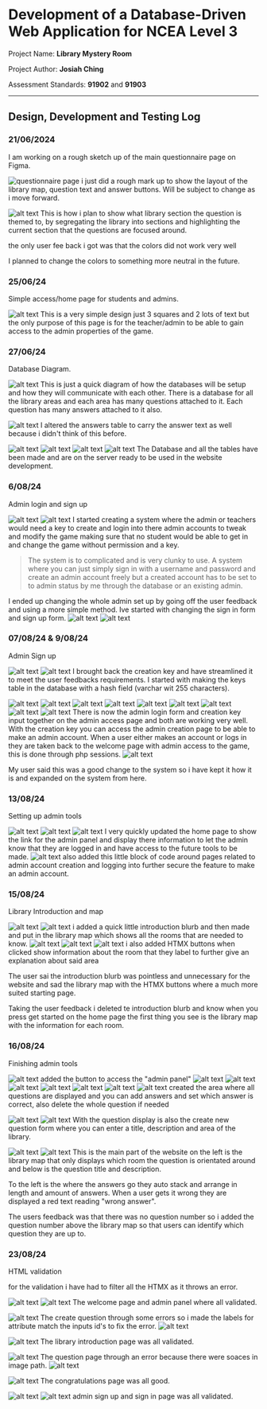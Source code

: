 # Development of a Database-Driven Web Application for NCEA Level 3

Project Name: **Library Mystery Room**

Project Author: **Josiah Ching**

Assessment Standards: **91902** and **91903**


-------------------------------------------------

## Design, Development and Testing Log

### 21/06/2024

I am working on a rough sketch up of the main questionnaire page on Figma.

![questionnaire page](images/questionaire-page-snip.png)
i just did a rough mark up to show the layout of the library map, question text and answer buttons. Will be subject to change as i move forward.

![alt text](images/library-map-markup.png)
This is how i plan to show what library section the question is themed to, by segregating the library into sections and highlighting the current section that the questions are focused around.

the only user fee back i got was that the colors did not work very well

I planned to change the colors to something more neutral in the future.

### 25/06/24

Simple access/home page for students and admins.

![alt text](images/access-page-snip.png)
This is a very simple design just 3 squares and 2 lots of text but the only purpose of this page is for the teacher/admin to be able to gain access to the admin properties of the game.

### 27/06/24

Database Diagram.

![alt text](images/drawSQL-diagram.png)
This is just a quick diagram of how the databases will be setup and how they will communicate with each other. There is a database for all the library areas and each area has many questions attached to it. Each question has many answers attached to it also.

![alt text](images/drawSQL-diagram_2.png)
I altered the answers table to carry the answer text as well because i didn't think of this before.

![alt text](<images/DB admin table.png>)
![alt text](<images/DB answers table.png>)
![alt text](<images/DB library areas table.png>)
![alt text](<images/DB questions table.png>)
The Database and all the tables have been made and are on the server ready to be used in the website development.

### 6/08/24

Admin login and sign up

![alt text](<images/library home page.png>)
![alt text](<images/admin login (creation key).png>)
I started creating a system where the admin or teachers would need a key to create and login into there admin accounts to tweak and modify the game making sure that no student would be able to get in and change the game without permission and a key.

> The system is to complicated and is very clunky to use. A system where you can just simply sign in with a username and password and create an admin account freely but a created account has to be set to to admin status by me through the database or an existing admin.

I ended up changing the whole admin set up by going off the user feedback and using a more simple method. Ive started with changing the sign in form and sign up form.
![alt text](<images/admin login(sign in).png>)
![alt text](<images/admin signup.png>)

### 07/08/24 & 9/08/24

Admin Sign up

![alt text](images/db.png)
![alt text](<images/keys table.png>)
I brought back the creation key and have streamlined it to meet the user feedbacks requirements. I started with making the keys table in the database with a hash field (varchar wit 255 characters).

![alt text](<images/admin access 1.png>)
![alt text](<images/admin access code.png>)
![alt text](<images/admin creation.png>)
![alt text](<images/admin creation form.png>)
![alt text](<images/admin access html.png>)
![alt text](<images/validate key php.png>)
![alt text](<images/admin creation form.png>)
![alt text](<images/admin login php.png>)
![alt text](<images/admin signup php.png>)
There is now the admin login form and creation key input together on the admin access page and both are working very well. With the creation key you can access the admin creation page to be able to make an admin account. When a user either makes an account or logs in they are taken back to the welcome page with admin access to the game, this is done through php sessions.
![alt text](<images/php session example.png>)

My user said this was a good change to the system so i have kept it how it is and expanded on the system from here.

### 13/08/24

Setting up admin tools

![alt text](<images/Screenshot 2024-08-13 115942.png>)
![alt text](<images/Screenshot 2024-08-13 115952.png>)
![alt text](<images/Screenshot 2024-08-13 120007.png>)
I very quickly updated the home page to show the link for the admin panel and display there information to let the admin know that they are logged in and have access to the future tools to be made.
![alt text](<images/Screenshot 2024-08-13 120629.png>)
also added this little block of code around pages related to admin account creation and logging into further secure the feature to make an admin account.

### 15/08/24

Library Introduction and map

![alt text](<images/Screenshot 2024-08-15 001621.png>)
![alt text](<images/Screenshot 2024-08-15 001631.png>)
i added a quick little introduction blurb and then made and put in the library map which shows all the rooms that are needed to know.
![alt text](<images/Screenshot 2024-08-23 145905.png>)
![alt text](<images/Screenshot 2024-08-23 145914.png>)
![alt text](<images/Screenshot 2024-08-23 145921.png>)
i also added HTMX buttons when clicked show information about the room that they label to further give an explanation about said area

The user sai the introduction blurb was pointless and unnecessary for the website and sad the library map with the HTMX buttons where a much more suited starting page.

Taking the user feedback i deleted te introduction blurb and know when you press get started on the home page the first thing you see is the library map with the information for each room.

### 16/08/24

Finishing admin tools

![alt text](<images/Screenshot 2024-08-23 233042.png>)
added the button to access the "admin panel"
![alt text](<images/Screenshot 2024-08-23 233055.png>)
![alt text](<images/Screenshot 2024-08-23 233512.png>)
![alt text](<images/Screenshot 2024-08-23 233528.png>)
![alt text](<images/Screenshot 2024-08-23 233551.png>)
![alt text](<images/Screenshot 2024-08-23 233558.png>)
![alt text](<images/Screenshot 2024-08-23 233606.png>)
![alt text](<images/Screenshot 2024-08-23 233618.png>)
created the area where all questions are displayed and you can add answers and set which answer is correct, also delete the whole question if needed

![alt text](<images/Screenshot 2024-08-23 233105.png>)
![alt text](<images/Screenshot 2024-08-23 233618.png>)
With the question display is also the create new question form where you can enter a title, description and area of the library.

![alt text](<images/Screenshot 2024-08-23 234312.png>)
![alt text](<images/Screenshot 2024-08-23 234324.png>)
This is the main part of the website on the left is the library map that only displays which room the question is orientated around and below is the question title and description.

To the left is the where the answers go they auto stack and arrange in length and amount of answers. When a user gets it wrong they are displayed a red text reading "wrong answer".

The users feedback was that there was no question number so i added the question number above the library map so that users can identify which question they are up to.

### 23/08/24

HTML validation

for the validation i have had to filter all the HTMX as it throws an error.

![alt text](images/image.png)
![alt text](<images/Screenshot 2024-08-24 000040.png>)
The welcome page and admin panel where all validated.

![alt text](<images/Screenshot 2024-08-24 000312.png>)
The create question through some errors so i made the labels for attribute match the inputs id's to fix the error.
![alt text](<images/Screenshot 2024-08-24 000630.png>)

![alt text](<images/Screenshot 2024-08-24 000730.png>)
The library introduction page was all validated.

![alt text](<images/Screenshot 2024-08-24 000839.png>)
The question page through an error because there were soaces in image path.
![alt text](<images/Screenshot 2024-08-24 001041.png>)

![alt text](<images/Screenshot 2024-08-24 001055.png>)
The congratulations page was all good.

![alt text](<images/Screenshot 2024-08-24 001209.png>)
![alt text](<images/Screenshot 2024-08-24 001259.png>)
admin sign up and sign in page was all validated.

